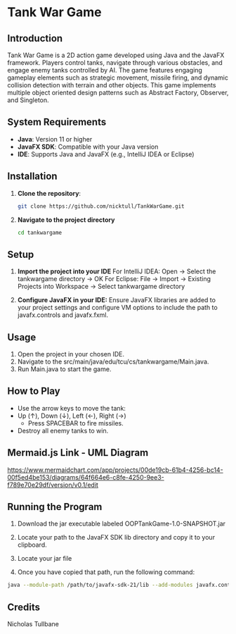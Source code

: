 # Tank War Game

## Introduction
Tank War Game is a 2D action game developed using Java and the JavaFX framework. Players control tanks, navigate through various obstacles, and engage enemy tanks controlled by AI. The game features engaging gameplay elements such as strategic movement, missile firing, and dynamic collision detection with terrain and other objects. This game implements multiple object oriented design patterns such as Abstract Factory, Observer, and Singleton.

## System Requirements
- **Java**: Version 11 or higher
- **JavaFX SDK**: Compatible with your Java version
- **IDE**: Supports Java and JavaFX (e.g., IntelliJ IDEA or Eclipse)

## Installation
1. **Clone the repository**:
   ```bash
   git clone https://github.com/nicktull/TankWarGame.git
2. **Navigate to the project directory**
   ```bash
   cd tankwargame

## Setup
1. **Import the project into your IDE**
For IntelliJ IDEA: Open -> Select the tankwargame directory -> OK
For Eclipse: File -> Import -> Existing Projects into Workspace -> Select tankwargame directory

2. **Configure JavaFX in your IDE:**
Ensure JavaFX libraries are added to your project settings and configure VM options to include the path to javafx.controls and javafx.fxml.

## Usage
1. Open the project in your chosen IDE.
2. Navigate to the src/main/java/edu/tcu/cs/tankwargame/Main.java.
3. Run Main.java to start the game.

## How to Play
- Use the arrow keys to move the tank:
- Up (↑), Down (↓), Left (←), Right (→)
  - Press SPACEBAR to fire missiles.
- Destroy all enemy tanks to win.

## Mermaid.js Link - UML Diagram
https://www.mermaidchart.com/app/projects/00de19cb-61b4-4256-bc14-00f5ed4be153/diagrams/64f664e6-c8fe-4250-9ee3-f789e70e29df/version/v0.1/edit

## Running the Program
1. Download the jar executable labeled OOPTankGame-1.0-SNAPSHOT.jar



2. Locate your path to the JavaFX SDK lib directory and copy it to your clipboard.
3. Locate your jar file
4. Once you have copied that path, run the following command:
```bash
java --module-path /path/to/javafx-sdk-21/lib --add-modules javafx.controls,javafx.fxml -jar OOPTankGame-1.0-SNAPSHOT.jar
```

## Credits
Nicholas Tullbane
